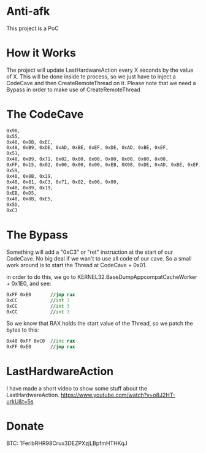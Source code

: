 # Anti-afk
This project is a PoC

# How it Works
The project will update LastHardwareAction every X seconds by the value of X.
This will be done inside te process, so we just have to inject a CodeCave and then CreateRemoteThread on it.
Please note that we need a Bypass in order to make use of CreateRemoteThread

# The CodeCave
```asm
0x90,                                                                                           //nop     ;Used for Bypass
0x55,                                                                                           //push rbp
0x48, 0x8B, 0xEC,                                                                               //mov rbp, rsp
0x48, 0xB9, 0xDE, 0xAD, 0xBE, 0xEF, 0xDE, 0xAD, 0xBE, 0xEF,                                     //rcx, LastHardwareAction
0x51,                                                                                           //push rcx
0x48, 0xB9, 0x71, 0x02, 0x00, 0x00, 0x00, 0x00, 0x00, 0x00,                                     //rcx, 000000000000000271
0xFF, 0x15, 0x02, 0x00, 0x00, 0x00, 0xEB, 0X08, 0xDE, 0xAD, 0xBE, 0xEF, 0xDE, 0xAD, 0xBE, 0xEF, //call KERNERL32.Sleep
0x59,                                                                                           //pop rcx
0x48, 0x8B, 0x19,                                                                               //mov rbx,[rcx]
0x48, 0x81, 0xC3, 0x71, 0x02, 0x00, 0x00,                                                       //rbx,00000271
0x48, 0x89, 0x19,                                                                               //[rcx],rbx
0xEB, 0xD5,                                                                                     //jmp (-> push rcx)
0x48, 0x8B, 0xE5,                                                                               //mov rsp, rbp
0x5D,                                                                                           //pop rbp
0xC3                                                                                            //ret
```

# The Bypass
Something will add a "0xC3" or "ret" instruction at the start of our CodeCave. No big deal if we wan't to use all code of our cave.
So a small work around is to start the Thread at CodeCave + 0x01.

in order to do this, we go to KERNEL32.BaseDumpAppcompatCacheWorker + 0x1E0, and see:
```asm
0xFF 0xE0       //jmp rax
0xCC            //int 3
0xCC            //int 3
0xCC            //int 3
```
So we know that RAX holds the start value of the Thread, so we patch the bytes to this:
```asm
0x48 0xFF 0xC0  //inc rax
0xFF 0xE0       //jmp rax
```

# LastHardwareAction
I have made a short video to show some stuff about the LastHardwareAction.
https://www.youtube.com/watch?v=o8J2HT-urkU&t=5s

# Donate
BTC: 1FeribRHR98Crux3DEZPXzjLBpfmHTHKqJ
